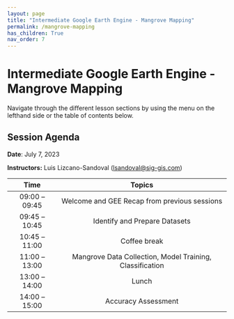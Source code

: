 ```yaml
---
layout: page
title: "Intermediate Google Earth Engine - Mangrove Mapping"
permalink: /mangrove-mapping
has_children: True
nav_order: 7
---
```


# Intermediate Google Earth Engine - Mangrove Mapping

Navigate through the different lesson sections by using the menu on the lefthand side or the table of contents below.

## Session Agenda

**Date**: July 7, 2023

**Instructors:** Luis Lizcano-Sandoval (lsandoval@sig-gis.com)


|      Time     |                                Topics                               |
|:-------------:|:-------------------------------------------------------------------:|
| 09:00 – 09:45 | Welcome and GEE Recap from previous sessions                        |
| 09:45 – 10:45 | Identify and Prepare Datasets                                       |
| 10:45 – 11:00 |                             Coffee break                            |
| 11:00 – 13:00 | Mangrove Data Collection, Model Training, Classification            |
| 13:00 – 14:00 |                                Lunch                                |
| 14:00 – 15:00 | Accuracy Assessment                                                 |
